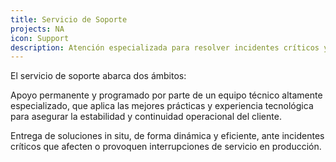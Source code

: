 ```yaml
---
title: Servicio de Soporte
projects: NA
icon: Support
description: Atención especializada para resolver incidentes críticos y mantener la continuidad operativa.
---
```


El servicio de soporte abarca dos ámbitos:

Apoyo permanente y programado por parte de un equipo técnico altamente especializado, que aplica las mejores prácticas y experiencia tecnológica para asegurar la estabilidad y continuidad operacional del cliente.

Entrega de soluciones in situ, de forma dinámica y eficiente, ante incidentes críticos que afecten o provoquen interrupciones de servicio en producción.